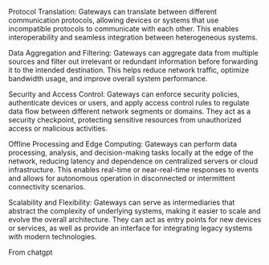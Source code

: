 Protocol Translation: Gateways can translate between different communication protocols, allowing devices or systems that use incompatible protocols to communicate with each other. This enables interoperability and seamless integration between heterogeneous systems.


Data Aggregation and Filtering: Gateways can aggregate data from multiple sources and filter out irrelevant or redundant information before forwarding it to the intended destination. This helps reduce network traffic, optimize bandwidth usage, and improve overall system performance.


Security and Access Control: Gateways can enforce security policies, authenticate devices or users, and apply access control rules to regulate data flow between different network segments or domains. They act as a security checkpoint, protecting sensitive resources from unauthorized access or malicious activities.


Offline Processing and Edge Computing: Gateways can perform data processing, analysis, and decision-making tasks locally at the edge of the network, reducing latency and dependence on centralized servers or cloud infrastructure. This enables real-time or near-real-time responses to events and allows for autonomous operation in disconnected or intermittent connectivity scenarios.


Scalability and Flexibility: Gateways can serve as intermediaries that abstract the complexity of underlying systems, making it easier to scale and evolve the overall architecture. They can act as entry points for new devices or services, as well as provide an interface for integrating legacy systems with modern technologies.

From chatgpt
